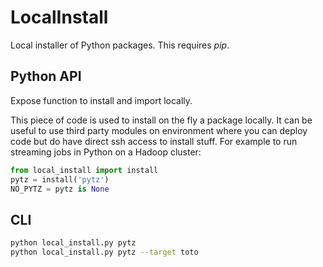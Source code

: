 LocalInstall
============

Local installer of Python packages.
This requires *pip*.

Python API
----------
Expose function to install and import locally.

This piece of code is used to install on the fly
a package locally. It can be useful to use third party
modules on environment where you can deploy code but do
have direct ssh access to install stuff. For example to
run streaming jobs in Python on a Hadoop cluster:
```python
from local_install import install
pytz = install('pytz')
NO_PYTZ = pytz is None
```

CLI
---
```bash
python local_install.py pytz
python local_install.py pytz --target toto
```
